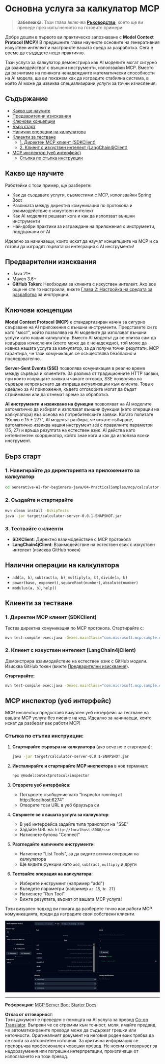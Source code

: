 <!--
CO_OP_TRANSLATOR_METADATA:
{
  "original_hash": "7bf9a4a832911269a8bd0decb97ff36c",
  "translation_date": "2025-07-21T21:28:30+00:00",
  "source_file": "04-PracticalSamples/mcp/calculator/README.md",
  "language_code": "bg"
}
-->
# Основна услуга за калкулатор MCP

>**Забележка**: Тази глава включва [**Ръководство**](./TUTORIAL.md), което ще ви преведе през изпълнението на готовите примери.

Добре дошли в първото ви практическо запознаване с **Model Context Protocol (MCP)**! В предишните глави научихте основите на генеративния изкуствен интелект и настроихте вашата среда за разработка. Сега е време да създадете нещо практично.

Тази услуга за калкулатор демонстрира как AI моделите могат сигурно да взаимодействат с външни инструменти, използвайки MCP. Вместо да разчитаме на понякога ненадеждните математически способности на AI модела, ще ви покажем как да изградите стабилна система, в която AI може да извиква специализирани услуги за точни изчисления.

## Съдържание

- [Какво ще научите](../../../../../04-PracticalSamples/mcp/calculator)
- [Предварителни изисквания](../../../../../04-PracticalSamples/mcp/calculator)
- [Ключови концепции](../../../../../04-PracticalSamples/mcp/calculator)
- [Бърз старт](../../../../../04-PracticalSamples/mcp/calculator)
- [Налични операции на калкулатора](../../../../../04-PracticalSamples/mcp/calculator)
- [Клиенти за тестване](../../../../../04-PracticalSamples/mcp/calculator)
  - [1. Директен MCP клиент (SDKClient)](../../../../../04-PracticalSamples/mcp/calculator)
  - [2. Клиент с изкуствен интелект (LangChain4jClient)](../../../../../04-PracticalSamples/mcp/calculator)
- [MCP инспектор (уеб интерфейс)](../../../../../04-PracticalSamples/mcp/calculator)
  - [Стъпка по стъпка инструкции](../../../../../04-PracticalSamples/mcp/calculator)

## Какво ще научите

Работейки с този пример, ще разберете:
- Как да създавате услуги, съвместими с MCP, използвайки Spring Boot
- Разликата между директна комуникация по протокола и взаимодействие с изкуствен интелект
- Как AI моделите решават кога и как да използват външни инструменти
- Най-добри практики за изграждане на приложения с инструменти, поддържани от AI

Идеално за начинаещи, които искат да научат концепциите на MCP и са готови да изградят първата си интеграция с AI инструменти!

## Предварителни изисквания

- Java 21+
- Maven 3.6+
- **GitHub Token**: Необходим за клиента с изкуствен интелект. Ако все още не сте го настроили, вижте [Глава 2: Настройка на средата за разработка](../../../02-SetupDevEnvironment/README.md) за инструкции.

## Ключови концепции

**Model Context Protocol (MCP)** е стандартизиран начин за сигурно свързване на AI приложения с външни инструменти. Представете си го като "мост", който позволява на AI моделите да използват външни услуги като нашия калкулатор. Вместо AI моделът да се опитва сам да извършва изчисления (което може да е ненадеждно), той може да извика нашата услуга за калкулатор, за да получи точни резултати. MCP гарантира, че тази комуникация се осъществява безопасно и последователно.

**Server-Sent Events (SSE)** позволява комуникация в реално време между сървъра и клиентите. За разлика от традиционните HTTP заявки, при които изпращате заявка и чакате отговор, SSE позволява на сървъра непрекъснато да изпраща актуализации към клиента. Това е идеално за AI приложения, където отговорите могат да бъдат стриймвани или да отнемат време за обработка.

**AI инструменти и извикване на функции** позволяват на AI моделите автоматично да избират и използват външни функции (като операции на калкулатора) въз основа на потребителските заявки. Когато попитате "Колко е 15 + 27?", AI моделът разбира, че искате събиране, автоматично извиква нашия инструмент `add` с правилните параметри (15, 27) и връща резултата на естествен език. AI действа като интелигентен координатор, който знае кога и как да използва всеки инструмент.

## Бърз старт

### 1. Навигирайте до директорията на приложението за калкулатор
```bash
cd Generative-AI-for-beginners-java/04-PracticalSamples/mcp/calculator
```

### 2. Създайте и стартирайте
```bash
mvn clean install -DskipTests
java -jar target/calculator-server-0.0.1-SNAPSHOT.jar
```

### 3. Тествайте с клиенти
- **SDKClient**: Директно взаимодействие с MCP протокола
- **LangChain4jClient**: Взаимодействие на естествен език с изкуствен интелект (изисква GitHub токен)

## Налични операции на калкулатора

- `add(a, b)`, `subtract(a, b)`, `multiply(a, b)`, `divide(a, b)`
- `power(base, exponent)`, `squareRoot(number)`, `absolute(number)`
- `modulus(a, b)`, `help()`

## Клиенти за тестване

### 1. Директен MCP клиент (SDKClient)
Тества директна комуникация по MCP протокола. Стартирайте с:
```bash
mvn test-compile exec:java -Dexec.mainClass="com.microsoft.mcp.sample.client.SDKClient" -Dexec.classpathScope=test
```

### 2. Клиент с изкуствен интелект (LangChain4jClient)
Демонстрира взаимодействие на естествен език с GitHub модели. Изисква GitHub токен (вижте [Предварителни изисквания](../../../../../04-PracticalSamples/mcp/calculator)).

**Стартирайте:**
```bash
mvn test-compile exec:java -Dexec.mainClass="com.microsoft.mcp.sample.client.LangChain4jClient" -Dexec.classpathScope=test
```

## MCP инспектор (уеб интерфейс)

MCP инспектор предоставя визуален уеб интерфейс за тестване на вашата MCP услуга без писане на код. Идеално за начинаещи, които искат да разберат как работи MCP!

### Стъпка по стъпка инструкции:

1. **Стартирайте сървъра на калкулатора** (ако вече не е стартиран):
   ```bash
   java -jar target/calculator-server-0.0.1-SNAPSHOT.jar
   ```

2. **Инсталирайте и стартирайте MCP инспектора** в нов терминал:
   ```bash
   npx @modelcontextprotocol/inspector
   ```

3. **Отворете уеб интерфейса**:
   - Потърсете съобщение като "Inspector running at http://localhost:6274"
   - Отворете този URL в уеб браузъра си

4. **Свържете се с вашата услуга за калкулатор**:
   - В уеб интерфейса задайте типа транспорт на "SSE"
   - Задайте URL на: `http://localhost:8080/sse`
   - Натиснете бутона "Connect"

5. **Разгледайте наличните инструменти**:
   - Натиснете "List Tools", за да видите всички операции на калкулатора
   - Ще видите функции като `add`, `subtract`, `multiply` и други

6. **Тествайте операция на калкулатора**:
   - Изберете инструмент (например "add")
   - Въведете параметри (например `a: 15`, `b: 27`)
   - Натиснете "Run Tool"
   - Вижте резултата, върнат от вашата MCP услуга!

Този визуален подход ви помага да разберете точно как работи MCP комуникацията, преди да изградите свои собствени клиенти.

![npx inspector](../../../../../translated_images/tool.214c70103694335c4cfdc2d624373dfce4b0162f6aea089ac1da9051fb563b7f.bg.png)

---
**Референция:** [MCP Server Boot Starter Docs](https://docs.spring.io/spring-ai/reference/api/mcp/mcp-server-boot-starter-docs.html)

**Отказ от отговорност**:  
Този документ е преведен с помощта на AI услуга за превод [Co-op Translator](https://github.com/Azure/co-op-translator). Въпреки че се стремим към точност, моля, имайте предвид, че автоматизираните преводи може да съдържат грешки или неточности. Оригиналният документ на неговия роден език трябва да се счита за авторитетен източник. За критична информация се препоръчва професионален човешки превод. Не носим отговорност за недоразумения или погрешни интерпретации, произтичащи от използването на този превод.